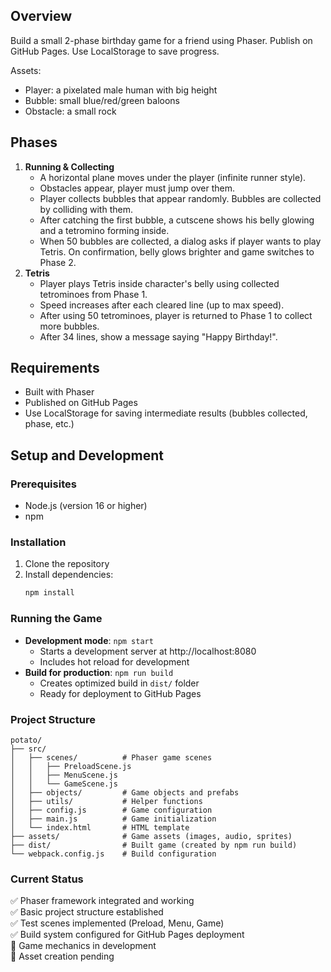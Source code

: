 ## Overview
Build a small 2-phase birthday game for a friend using Phaser. Publish on GitHub Pages. Use LocalStorage to save progress.

Assets:
 - Player: a pixelated male human with big height
 - Bubble: small blue/red/green baloons
 - Obstacle: a small rock

## Phases
1. **Running & Collecting**
    - A horizontal plane moves under the player (infinite runner style).
    - Obstacles appear, player must jump over them.
    - Player collects bubbles that appear randomly. Bubbles are collected by colliding with them.
    - After catching the first bubble, a cutscene shows his belly glowing and a tetromino forming inside.
    - When 50 bubbles are collected, a dialog asks if player wants to play Tetris. On confirmation, belly glows brighter and game switches to Phase 2.
2. **Tetris**
    - Player plays Tetris inside character's belly using collected tetrominoes from Phase 1.
    - Speed increases after each cleared line (up to max speed).
    - After using 50 tetrominoes, player is returned to Phase 1 to collect more bubbles.
    - After 34 lines, show a message saying "Happy Birthday!".

## Requirements
- Built with Phaser
- Published on GitHub Pages
- Use LocalStorage for saving intermediate results (bubbles collected, phase, etc.)

## Setup and Development

### Prerequisites
- Node.js (version 16 or higher)
- npm

### Installation
1. Clone the repository
2. Install dependencies:
   ```bash
   npm install
   ```

### Running the Game
- **Development mode**: `npm start`
  - Starts a development server at http://localhost:8080
  - Includes hot reload for development
- **Build for production**: `npm run build`
  - Creates optimized build in `dist/` folder
  - Ready for deployment to GitHub Pages

### Project Structure
```
potato/
├── src/
│   ├── scenes/          # Phaser game scenes
│   │   ├── PreloadScene.js
│   │   ├── MenuScene.js
│   │   └── GameScene.js
│   ├── objects/         # Game objects and prefabs
│   ├── utils/           # Helper functions
│   ├── config.js        # Game configuration
│   ├── main.js          # Game initialization
│   └── index.html       # HTML template
├── assets/              # Game assets (images, audio, sprites)
├── dist/                # Built game (created by npm run build)
└── webpack.config.js    # Build configuration
```

### Current Status
✅ Phaser framework integrated and working  
✅ Basic project structure established  
✅ Test scenes implemented (Preload, Menu, Game)  
✅ Build system configured for GitHub Pages deployment  
🚧 Game mechanics in development  
🚧 Asset creation pending  
